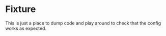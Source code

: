 # Fixture

This is just a place to dump code and play around to check that the config works
as expected.
